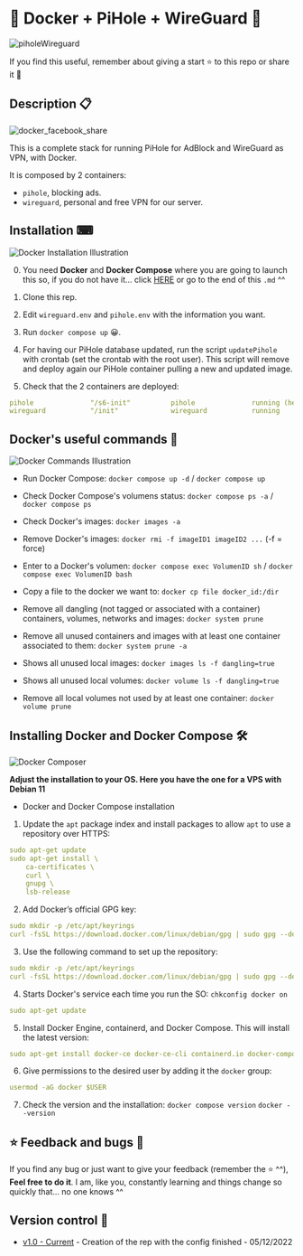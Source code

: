 # 🐳 Docker + PiHole + WireGuard 🐳

![piholeWireguard](https://user-images.githubusercontent.com/57062736/205506991-0758a87f-c009-4dac-bc47-927ab710cc2a.png)

If you find this useful, remember about giving a start ⭐ to this repo or share it 🔁

## Description 📋

![docker_facebook_share](https://user-images.githubusercontent.com/57062736/139103227-36f3cb32-c3c1-4158-b99e-25a31e955f44.png)

This is a complete stack for running PiHole for AdBlock and WireGuard as VPN, with Docker.

It is composed by 2 containers:

- `pihole`, blocking ads.
- `wireguard`, personal and free VPN for our server.

## Installation ⌨

![Docker Installation Illustration](https://user-images.githubusercontent.com/57062736/139102730-d6f51d53-ffb3-44bb-be5e-2bdf48d91295.png)

0. You need **Docker** and **Docker Compose** where you are going to launch this so, if you do not have it... click [HERE](https://github.com/Inushin/dockerPiholeWireguard#installing-docker-and-docker-compose-) or go to the end of this `.md` ^^

1. Clone this rep.

2. Edit `wireguard.env` and `pihole.env` with the information you want.

3. Run `docker compose up` 😀.

4. For having our PiHole database updated, run the script `updatePihole` with crontab (set the crontab with the root user). This script will remove and deploy again our PiHole container pulling a new and updated image.

5. Check that the 2 containers are deployed:

```yaml
pihole              "/s6-init"          pihole              running (healthy)   53/tcp, 53/udp, 67/tcp, 80/tcp, 443/tcp, 67/udp
wireguard           "/init"             wireguard           running             0.0.0.0:51820->51820/udp, :::51820->51820/udp
```

## Docker's useful commands 📑
![Docker Commands Illustration](https://user-images.githubusercontent.com/57062736/139102966-25f28be1-f768-49bd-a8a1-915a8465de9e.png)

- Run Docker Compose: `docker compose up -d` / `docker compose up`

- Check Docker Compose's volumens status: `docker compose ps -a` / `docker compose ps`

- Check Docker's images: `docker images -a`

- Remove Docker's images: `docker rmi -f imageID1 imageID2 ...` (-f = force)

- Enter to a Docker's volumen: `docker compose exec VolumenID sh` / `docker compose exec VolumenID bash`

- Copy a file to the docker we want to: `docker cp file docker_id:/dir`

- Remove all dangling (not tagged or associated with a container) containers, volumes, networks and images: `docker system prune`

- Remove all unused containers and images with at least one container associated to them: `docker system prune -a`

- Shows all unused local images: `docker images ls -f dangling=true`

- Shows all unused local volumes: `docker volume ls -f dangling=true`

- Remove all local volumes not used by at least one container: `docker volume prune`

## Installing Docker and Docker Compose 🛠
![Docker Composer](https://user-images.githubusercontent.com/57062736/141182130-b8ed2d7a-9a68-4387-b838-ba0d44bb4e0e.png)

**Adjust the installation to your OS. Here you have the one for a VPS with Debian 11**

- Docker and Docker Compose installation

1. Update the `apt` package index and install packages to allow `apt` to use a repository over HTTPS:

```yaml
sudo apt-get update
sudo apt-get install \
    ca-certificates \
    curl \
    gnupg \
    lsb-release
```

2. Add Docker’s official GPG key:

```yaml
sudo mkdir -p /etc/apt/keyrings
curl -fsSL https://download.docker.com/linux/debian/gpg | sudo gpg --dearmor -o /etc/apt/keyrings/docker.gpg
```

3. Use the following command to set up the repository:

```yaml
sudo mkdir -p /etc/apt/keyrings
curl -fsSL https://download.docker.com/linux/debian/gpg | sudo gpg --dearmor -o /etc/apt/keyrings/docker.gpg
```


4. Starts Docker's service each time you run the SO: `chkconfig docker on`

```yaml
sudo apt-get update
```

5. Install Docker Engine, containerd, and Docker Compose. This will install the latest version:

```yaml
sudo apt-get install docker-ce docker-ce-cli containerd.io docker-compose-plugin
```

6. Give permissions to the desired user by adding it the  `docker` group:

```yaml
usermod -aG docker $USER
```

7. Check the version and the installation: `docker compose version` `docker --version`

## ⭐ Feedback and bugs 🐞

If you find any bug or just want to give your feedback (remember the ⭐ ^^), **Feel free to do it**. I am, like you, constantly learning and things change so quickly that... no one knows ^^

## Version control 📝

- [v1.0 - Current](https://github.com/Inushin/dockerPiholeWireguard/-/tree/v1.0) - Creation of the rep with the config finished - 05/12/2022

